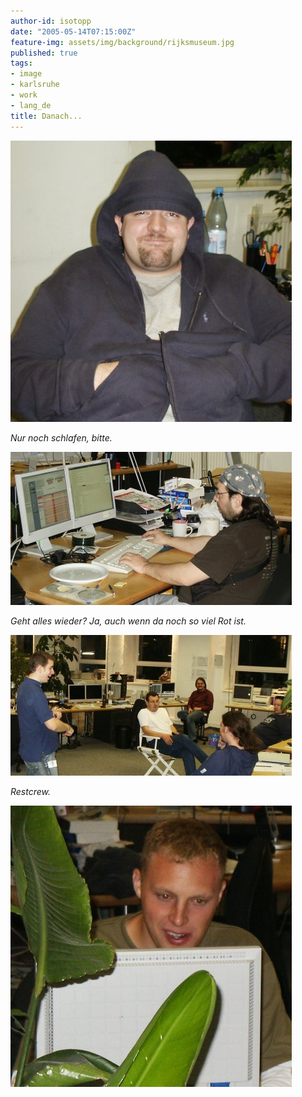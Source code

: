 ```yaml
---
author-id: isotopp
date: "2005-05-14T07:15:00Z"
feature-img: assets/img/background/rijksmuseum.jpg
published: true
tags:
- image
- karlsruhe
- work
- lang_de
title: Danach...
---
```


![](/uploads/mana.jpg)

*Nur noch schlafen, bitte.*

![](/uploads/mdb.jpg)

*Geht alles wieder? Ja, auch wenn da noch so viel Rot ist.*

![](/uploads/crew.jpg)

*Restcrew.*

![](/uploads/timo.jpg)
